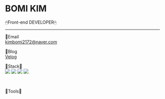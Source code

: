 # BOMI KIM
🖱Front-end DEVELOPER🖱
<hr>

📍Email <br>
kimbomi2172@naver.com <br>

📍Blog <br>
[Velog](https://velog.io/@bori_note) <br>

👀Stack👀 <br>
<img src="https://img.shields.io/badge/-HTML-E34F26?style=flat&logo=HTML5&logoColor=white"/>
<img src="https://img.shields.io/badge/-CSS-1572B6?style=flat&logo=CSS3&logoColor=white"/>
<img src="https://img.shields.io/badge/-JavaScript-F7DF1E?style=flat&logo=JavaScript&logoColor=white"/>
<img src="https://img.shields.io/badge/-React-#61DAFB?style=flat&logo=React&logoColor=white"/>



<br>

👀Tools👀 <br>













